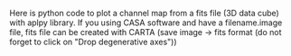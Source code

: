 Here is python code to plot a channel map from a fits file (3D data cube) with aplpy library. If you using CASA software and have a filename.image file, fits file can be created with CARTA (save image -> fits format (do not forget to click on "Drop degenerative axes"))
